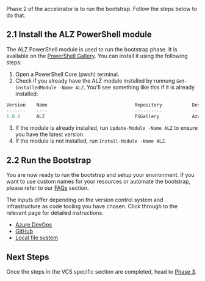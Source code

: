 <!-- markdownlint-disable first-line-h1 -->
Phase 2 of the accelerator is to run the bootstrap. Follow the steps below to do that.

## 2.1 Install the ALZ PowerShell module

The ALZ PowerShell module is used to run the bootstrap phase. It is available on the [PowerShell Gallery](https://www.powershellgallery.com/packages/ALZ/). You can install it using the following steps:

1. Open a PowerShell Core (pwsh) terminal.
2. Check if you already have the ALZ module installed  by runnung `Get-InstalledModule -Name ALZ`. You'll see something like this if it is already installed:

```powershell
Version    Name                                Repository           Description
-------    ----                                ----------           -----------
1.0.0      ALZ                                 PSGallery            Azure Landing Zones Powershell Module
```

3. If the module is already installed, run `Update-Module -Name ALZ` to ensure you have the latest version.
4. If the module is not installed, run `Install-Module -Name ALZ`.

## 2.2 Run the Bootstrap

You are now ready to run the bootstrap and setup your environment. If you want to use custom names for your resources or automate the bootstrap, please refer to our [FAQs](https://github.com/Azure/alz-terraform-accelerator/wiki/Frequently-Asked-Questions) section.

The inputs differ depending on the version control system and infrastructure as code tooling you have chosen. Click through to the relevant page for detailed instructions:

- [Azure DevOps][wiki_quick_start_phase_2_azure_devops]
- [GitHub][wiki_quick_start_phase_2_github]
- [Local file system][wiki_quick_start_phase_2_local]

## Next Steps

Once the steps in the VCS specific section are completed, head to [Phase 3][wiki_quick_start_phase_3].

 [//]: # (************************)
 [//]: # (INSERT LINK LABELS BELOW)
 [//]: # (************************)

[wiki_quick_start_phase_2_azure_devops]: %5BUser-Guide%5D-Quick-Start-Phase-2-Azure-DevOps "Wiki - Quick Start - Phase 2 - Azure DevOps"
[wiki_quick_start_phase_2_github]:       %5BUser-Guide%5D-Quick-Start-Phase-2-GitHub "Wiki - Quick Start - Phase 2 - GitHub"
[wiki_quick_start_phase_2_local]:         %5BUser-Guide%5D-Quick-Start-Phase-2-Local "Wiki - Quick Start - Phase 2 - Local"
[wiki_quick_start_phase_3]:           %5BUser-Guide%5D-Quick-Start-Phase-3 "Wiki - Quick Start - Phase 3"
